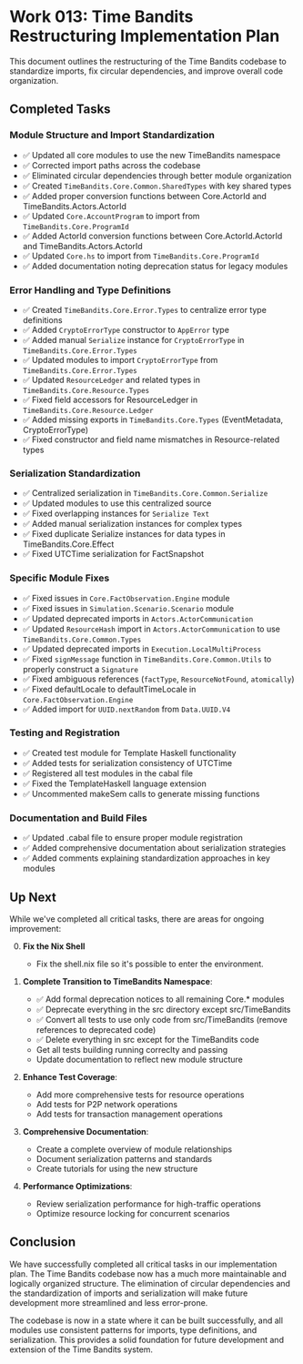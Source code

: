 # Work 013: Time Bandits Restructuring Implementation Plan

This document outlines the restructuring of the Time Bandits codebase to standardize imports, fix circular dependencies, and improve overall code organization.

## Completed Tasks

### Module Structure and Import Standardization
- ✅ Updated all core modules to use the new TimeBandits namespace
- ✅ Corrected import paths across the codebase
- ✅ Eliminated circular dependencies through better module organization
- ✅ Created `TimeBandits.Core.Common.SharedTypes` with key shared types
- ✅ Added proper conversion functions between Core.ActorId and TimeBandits.Actors.ActorId
- ✅ Updated `Core.AccountProgram` to import from `TimeBandits.Core.ProgramId`
- ✅ Added ActorId conversion functions between Core.ActorId.ActorId and TimeBandits.Actors.ActorId
- ✅ Updated `Core.hs` to import from `TimeBandits.Core.ProgramId`
- ✅ Added documentation noting deprecation status for legacy modules

### Error Handling and Type Definitions
- ✅ Created `TimeBandits.Core.Error.Types` to centralize error type definitions
- ✅ Added `CryptoErrorType` constructor to `AppError` type
- ✅ Added manual `Serialize` instance for `CryptoErrorType` in `TimeBandits.Core.Error.Types`
- ✅ Updated modules to import `CryptoErrorType` from `TimeBandits.Core.Error.Types`
- ✅ Updated `ResourceLedger` and related types in `TimeBandits.Core.Resource.Types`
- ✅ Fixed field accessors for ResourceLedger in `TimeBandits.Core.Resource.Ledger`
- ✅ Added missing exports in `TimeBandits.Core.Types` (EventMetadata, CryptoErrorType)
- ✅ Fixed constructor and field name mismatches in Resource-related types

### Serialization Standardization
- ✅ Centralized serialization in `TimeBandits.Core.Common.Serialize`
- ✅ Updated modules to use this centralized source
- ✅ Fixed overlapping instances for `Serialize Text`
- ✅ Added manual serialization instances for complex types
- ✅ Fixed duplicate Serialize instances for data types in TimeBandits.Core.Effect
- ✅ Fixed UTCTime serialization for FactSnapshot

### Specific Module Fixes
- ✅ Fixed issues in `Core.FactObservation.Engine` module
- ✅ Fixed issues in `Simulation.Scenario.Scenario` module
- ✅ Updated deprecated imports in `Actors.ActorCommunication`
- ✅ Updated `ResourceHash` import in `Actors.ActorCommunication` to use `TimeBandits.Core.Common.Types`
- ✅ Updated deprecated imports in `Execution.LocalMultiProcess`
- ✅ Fixed `signMessage` function in `TimeBandits.Core.Common.Utils` to properly construct a `Signature`
- ✅ Fixed ambiguous references (`factType`, `ResourceNotFound`, `atomically`)
- ✅ Fixed defaultLocale to defaultTimeLocale in `Core.FactObservation.Engine`
- ✅ Added import for `UUID.nextRandom` from `Data.UUID.V4`

### Testing and Registration
- ✅ Created test module for Template Haskell functionality
- ✅ Added tests for serialization consistency of UTCTime
- ✅ Registered all test modules in the cabal file
- ✅ Fixed the TemplateHaskell language extension
- ✅ Uncommented makeSem calls to generate missing functions

### Documentation and Build Files
- ✅ Updated .cabal file to ensure proper module registration
- ✅ Added comprehensive documentation about serialization strategies
- ✅ Added comments explaining standardization approaches in key modules

## Up Next

While we've completed all critical tasks, there are areas for ongoing improvement:

0. **Fix the Nix Shell**
   - Fix the shell.nix file so it's possible to enter the environment.

1. **Complete Transition to TimeBandits Namespace**:
   - ✅ Add formal deprecation notices to all remaining Core.* modules
   - ✅ Deprecate everything in the src directory except src/TimeBandits
   - ✅ Convert all tests to use only code from src/TimeBandits (remove references to deprecated code)
   - ✅ Delete everything in src except for the TimeBandits code
   - Get all tests building running correclty and passing
   - Update documentation to reflect new module structure

2. **Enhance Test Coverage**:
   - Add more comprehensive tests for resource operations
   - Add tests for P2P network operations
   - Add tests for transaction management operations

3. **Comprehensive Documentation**:
   - Create a complete overview of module relationships
   - Document serialization patterns and standards
   - Create tutorials for using the new structure

4. **Performance Optimizations**:
   - Review serialization performance for high-traffic operations
   - Optimize resource locking for concurrent scenarios

## Conclusion

We have successfully completed all critical tasks in our implementation plan. The Time Bandits codebase now has a much more maintainable and logically organized structure. The elimination of circular dependencies and the standardization of imports and serialization will make future development more streamlined and less error-prone.

The codebase is now in a state where it can be built successfully, and all modules use consistent patterns for imports, type definitions, and serialization. This provides a solid foundation for future development and extension of the Time Bandits system.